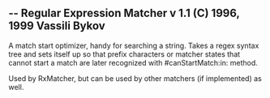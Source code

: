 -- Regular Expression Matcher v 1.1 (C) 1996, 1999 Vassili Bykov
--
A match start optimizer, handy for searching a string. Takes a regex syntax tree and sets itself up so that prefix characters or matcher states that cannot start a match are later recognized with #canStartMatch:in: method.

Used by RxMatcher, but can be used by other matchers (if implemented) as well.